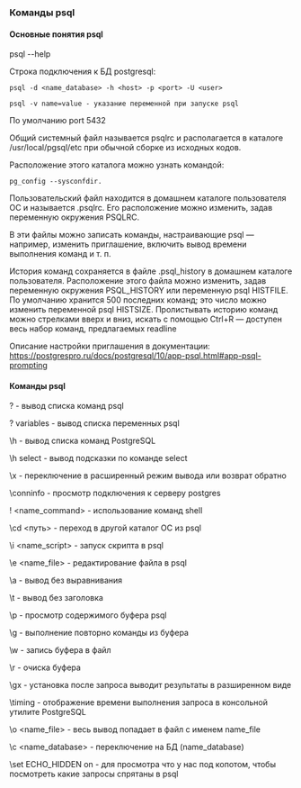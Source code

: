 ### Команды psql

#### Основные понятия psql

psql --help

Строка подключения к БД postgresql:

    psql -d <name_database> -h <host> -p <port> -U <user>

    psql -v name=value - указание переменной при запуске psql
    
По умолчанию port 5432

Общий системный файл называется psqlrc и располагается в каталоге /usr/local/pgsql/etc при обычной сборке из исходных кодов.

Расположение этого каталога можно узнать командой:

    pg_config --sysconfdir.

Пользовательский файл находится в домашнем каталоге пользователя ОС и называется .psqlrc. Его расположение можно изменить, задав
переменную окружения PSQLRC.

В эти файлы можно записать команды, настраивающие psql — например, изменить приглашение, включить вывод времени выполнения команд и т. п.

История команд сохраняется в файле .psql_history в домашнем каталоге пользователя. 
Расположение этого файла можно изменить, задав переменную окружения PSQL_HISTORY или переменную psql HISTFILE. 
По умолчанию хранится 500 последних команд; это число можно изменить переменной psql HISTSIZE.
Пролистывать историю команд можно стрелками вверх и вниз, искать с помощью Ctrl+R — доступен весь набор команд, предлагаемых readline

Описание настройки приглашения в документации: https://postgrespro.ru/docs/postgresql/10/app-psql.html#app-psql-prompting

#### Команды psql

\? - вывод списка команд psql

\? variables - вывод списка переменных psql

\h - вывод списка команд PostgreSQL

\h select - вывод подсказки по команде select

\x - переключение в расширенный режим вывода или возврат обратно

\conninfo - просмотр подключения к серверу postgres

\! <name_command> - использование команд shell

\cd <путь> - переход в другой каталог OC из psql

\i <name_script> - запуск скрипта в psql

\e <name_file> - редактирование файла в psql

\a - вывод без выравнивания

\t - вывод без заголовка

\p - просмотр содержимого буфера psql

\g - выполнение повторно команды из буфера

\w <file> - запись буфера в файл
  
\r - очиска буфера
  
\gx - установка после запроса выводит результаты в разширенном виде
  
\timing - отображение времени выполнения запроса в консольной утилите PostgreSQL

\o <name_file> - весь вывод попадает в файл с именем name_file

\с <name_database> - переключение на БД (name_database)

\set ECHO_HIDDEN on - для просмотра что у нас под копотом, чтобы посмотреть какие запросы спрятаны в psql

